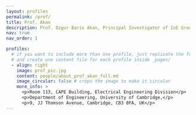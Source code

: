 ```yaml
---
layout: profiles
permalink: /prof/
title: Prof. Akan
description: Prof. Ozgur Baris Akan, Principal Investigator of IoE Group
nav: true
nav_order: 1

profiles:
  # if you want to include more than one profile, just replicate the following block
  # and create one content file for each profile inside _pages/
  - align: right
    image: prof_pic.jpg
    content: people/about_prof_akan_full.md
    image_circular: false # crops the image to make it circular
    more_info: >
      <p>Room 113, CAPE Building, Electrical Engineering Division</p>
      <p>Department of Engineering, University of Cambridge,</p>
      <p>9, JJ Thomson Avenue, Cambridge, CB3 0FA, UK</p>
---
```


<!-- For now, this page is assumed to be a static description of your courses. You can convert it to a collection similar to `_projects/` so that you can have a dedicated page for each course. -->

<!-- Organize your courses by years, topics, or universities, however you like! -->